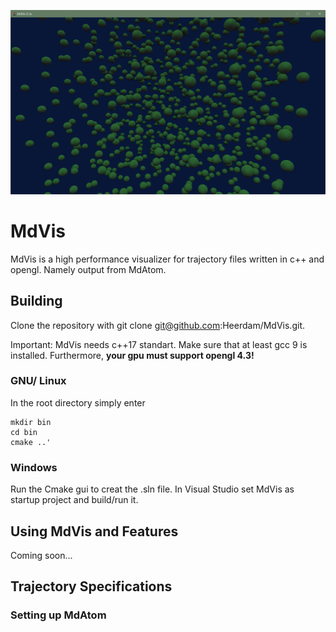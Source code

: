 ![pic](https://github.com/Heerdam/MdVis/blob/master/preview.jpg)

# MdVis

MdVis is a high performance visualizer for trajectory files written in c++ and opengl. Namely output from MdAtom.

## Building
Clone the repository with git clone git@github.com:Heerdam/MdVis.git.

Important:
MdVis needs c++17 standart. Make sure that at least gcc 9 is installed. Furthermore, **your gpu must support opengl 4.3!**

### GNU/ Linux
In the root directory simply enter
````
mkdir bin
cd bin
cmake ..'
````
### Windows
Run the Cmake gui to creat the .sln file. In Visual Studio set MdVis as startup project and build/run it.

## Using MdVis and Features
Coming soon...

## Trajectory Specifications

### Setting up MdAtom
